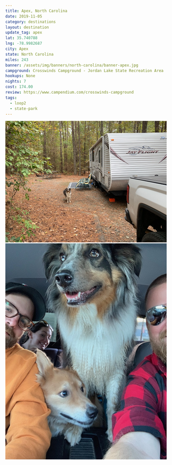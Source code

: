 ```yaml
---
title: Apex, North Carolina
date: 2019-11-05
category: destinations
layout: destination
update_tag: apex
lat: 35.740788
lng: -78.9982687
city: Apex
state: North Carolina
miles: 243
banner: /assets/img/banners/north-carolina/banner-apex.jpg
campground: Crosswinds Campground - Jordan Lake State Recreation Area
hookups: None
nights: 7
cost: 174.00
review: https://www.campendium.com/crosswinds-campground
tags:
  - loop2
  - state-park
---
```


<img src="/assets/img/destinations/north-carolina/chapel-hill.jpg">
<br/>
<img src="/assets/img/destinations/north-carolina/apex.jpg">